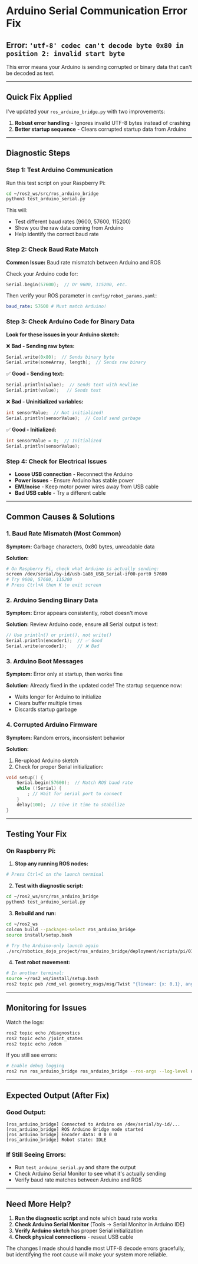 # Arduino Serial Communication Error Fix

## Error: `'utf-8' codec can't decode byte 0x80 in position 2: invalid start byte`

This error means your Arduino is sending corrupted or binary data that can't be decoded as text.

---

## Quick Fix Applied

I've updated your `ros_arduino_bridge.py` with two improvements:

1. **Robust error handling** - Ignores invalid UTF-8 bytes instead of crashing
2. **Better startup sequence** - Clears corrupted startup data from Arduino

---

## Diagnostic Steps

### Step 1: Test Arduino Communication

Run this test script on your Raspberry Pi:

```bash
cd ~/ros2_ws/src/ros_arduino_bridge
python3 test_arduino_serial.py
```

This will:

- Test different baud rates (9600, 57600, 115200)
- Show you the raw data coming from Arduino
- Help identify the correct baud rate

### Step 2: Check Baud Rate Match

**Common Issue:** Baud rate mismatch between Arduino and ROS

Check your Arduino code for:

```cpp
Serial.begin(57600);  // Or 9600, 115200, etc.
```

Then verify your ROS parameter in `config/robot_params.yaml`:

```yaml
baud_rate: 57600 # Must match Arduino!
```

### Step 3: Check Arduino Code for Binary Data

**Look for these issues in your Arduino sketch:**

❌ **Bad - Sending raw bytes:**

```cpp
Serial.write(0x80);  // Sends binary byte
Serial.write(someArray, length);  // Sends raw binary
```

✅ **Good - Sending text:**

```cpp
Serial.println(value);  // Sends text with newline
Serial.print(value);   // Sends text
```

❌ **Bad - Uninitialized variables:**

```cpp
int sensorValue;  // Not initialized!
Serial.println(sensorValue);  // Could send garbage
```

✅ **Good - Initialized:**

```cpp
int sensorValue = 0;  // Initialized
Serial.println(sensorValue);
```

### Step 4: Check for Electrical Issues

- **Loose USB connection** - Reconnect the Arduino
- **Power issues** - Ensure Arduino has stable power
- **EMI/noise** - Keep motor power wires away from USB cable
- **Bad USB cable** - Try a different cable

---

## Common Causes & Solutions

### 1. **Baud Rate Mismatch** (Most Common)

**Symptom:** Garbage characters, 0x80 bytes, unreadable data

**Solution:**

```bash
# On Raspberry Pi, check what Arduino is actually sending:
screen /dev/serial/by-id/usb-1a86_USB_Serial-if00-port0 57600
# Try 9600, 57600, 115200
# Press Ctrl+A then K to exit screen
```

### 2. **Arduino Sending Binary Data**

**Symptom:** Error appears consistently, robot doesn't move

**Solution:** Review Arduino code, ensure all Serial output is text:

```cpp
// Use println() or print(), not write()
Serial.println(encoder1);  // ✅ Good
Serial.write(encoder1);    // ❌ Bad
```

### 3. **Arduino Boot Messages**

**Symptom:** Error only at startup, then works fine

**Solution:** Already fixed in the updated code! The startup sequence now:

- Waits longer for Arduino to initialize
- Clears buffer multiple times
- Discards startup garbage

### 4. **Corrupted Arduino Firmware**

**Symptom:** Random errors, inconsistent behavior

**Solution:**

1. Re-upload Arduino sketch
2. Check for proper Serial initialization:

```cpp
void setup() {
    Serial.begin(57600);  // Match ROS baud rate
    while (!Serial) {
        ; // Wait for serial port to connect
    }
    delay(100);  // Give it time to stabilize
}
```

---

## Testing Your Fix

### On Raspberry Pi:

1. **Stop any running ROS nodes:**

```bash
# Press Ctrl+C on the launch terminal
```

2. **Test with diagnostic script:**

```bash
cd ~/ros2_ws/src/ros_arduino_bridge
python3 test_arduino_serial.py
```

3. **Rebuild and run:**

```bash
cd ~/ros2_ws
colcon build --packages-select ros_arduino_bridge
source install/setup.bash

# Try the Arduino-only launch again
./src/robotics_dojo_project/ros_arduino_bridge/deployment/scripts/pi/01_arduino_only.sh
```

4. **Test robot movement:**

```bash
# In another terminal:
source ~/ros2_ws/install/setup.bash
ros2 topic pub /cmd_vel geometry_msgs/msg/Twist "{linear: {x: 0.1}, angular: {z: 0.0}}" --once
```

---

## Monitoring for Issues

Watch the logs:

```bash
ros2 topic echo /diagnostics
ros2 topic echo /joint_states
ros2 topic echo /odom
```

If you still see errors:

```bash
# Enable debug logging
ros2 run ros_arduino_bridge ros_arduino_bridge --ros-args --log-level debug
```

---

## Expected Output (After Fix)

### Good Output:

```
[ros_arduino_bridge] Connected to Arduino on /dev/serial/by-id/...
[ros_arduino_bridge] ROS Arduino Bridge node started
[ros_arduino_bridge] Encoder data: 0 0 0 0
[ros_arduino_bridge] Robot state: IDLE
```

### If Still Seeing Errors:

- Run `test_arduino_serial.py` and share the output
- Check Arduino Serial Monitor to see what it's actually sending
- Verify baud rate matches between Arduino and ROS

---

## Need More Help?

1. **Run the diagnostic script** and note which baud rate works
2. **Check Arduino Serial Monitor** (Tools → Serial Monitor in Arduino IDE)
3. **Verify Arduino sketch** has proper Serial initialization
4. **Check physical connections** - reseat USB cable

The changes I made should handle most UTF-8 decode errors gracefully, but identifying the root cause will make your system more reliable.
